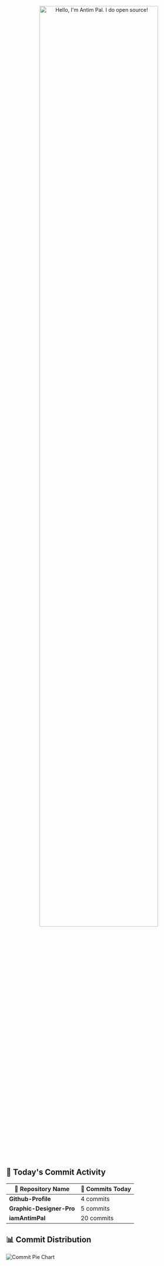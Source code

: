 <!-- adding name -->
<p align="center"><a href="#-github-trophies"><img width="80%" alt="Hello, I'm Antim Pal. I do open source!" src="./assets/Antim_pal.png" /></a></p>

## 🚀 Today's Commit Activity

| 🔹 Repository Name | 📝 Commits Today |
|-------------------|---------------|
| **Github-Profile** | 4 commits |
| **Graphic-Designer-Pro** | 5 commits |
| **iamAntimPal** | 20 commits |


## 📊 Commit Distribution

![Commit Pie Chart](https://github-readme-stats.vercel.app/api/pin/?username=iamAntimPal&repo=dailycommit_dashboard&theme=radical)
